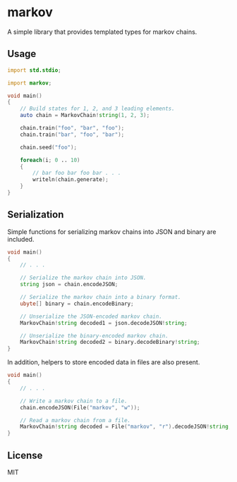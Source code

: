 # markov
A simple library that provides templated types for markov chains.

## Usage

```d
import std.stdio;

import markov;

void main()
{
    // Build states for 1, 2, and 3 leading elements.
    auto chain = MarkovChain!string(1, 2, 3);

    chain.train("foo", "bar", "foo");
    chain.train("bar", "foo", "bar");

    chain.seed("foo");

    foreach(i; 0 .. 10)
    {
        // bar foo bar foo bar . . .
        writeln(chain.generate);
    }
}
```

## Serialization

Simple functions for serializing markov chains into JSON and binary are included.

```d
void main()
{
    // . . .

    // Serialize the markov chain into JSON.
    string json = chain.encodeJSON;

    // Serialize the markov chain into a binary format.
    ubyte[] binary = chain.encodeBinary;

    // Unserialize the JSON-encoded markov chain.
    MarkovChain!string decoded1 = json.decodeJSON!string;

    // Unserialize the binary-encoded markov chain.
    MarkovChain!string decoded2 = binary.decodeBinary!string;
}
```

In addition, helpers to store encoded data in files are also present.

```d
void main()
{
    // . . .

    // Write a markov chain to a file.
    chain.encodeJSON(File("markov", "w"));

    // Read a markov chain from a file.
    MarkovChain!string decoded = File("markov", "r").decodeJSON!string;
}
```

## License

MIT

